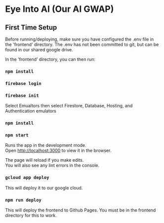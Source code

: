 # Eye Into AI (Our AI GWAP)

## First Time Setup

Before running/deploying, make sure you have configured the .env file in the 'frontend' directory.  The .env has not been committed to git, but can be found in our shared google drive.

In the 'frontend' directory, you can then run:

### `npm install`

### `firebase login`

### `firebase init`

Select Emualtors then select Firestore, Database, Hosting, and Authentication emulators

### `npm install`

### `npm start`

Runs the app in the development mode.<br>
Open [http://localhost:3000](http://localhost:3000) to view it in the browser.

The page will reload if you make edits.<br>
You will also see any lint errors in the console.


### `gcloud app deploy`

This will deploy it to our google cloud.

### `npm run deploy`

This will deploy the frontend to Github Pages. You must be in the frontend directory for this to work.
